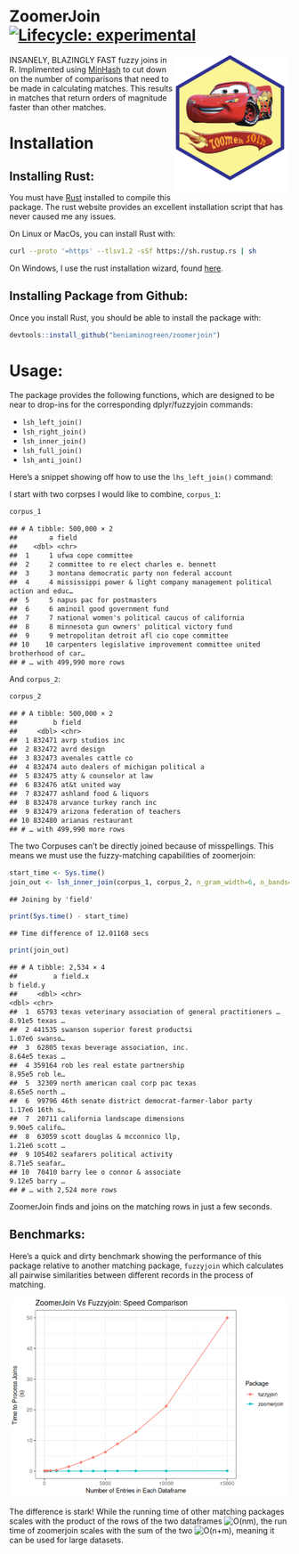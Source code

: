 
# ZoomerJoin [![Lifecycle: experimental](https://img.shields.io/badge/lifecycle-experimental-orange.svg)](https://lifecycle.r-lib.org/articles/stages.html#experimental)

<img src='logo.png' align="right" height="250">

INSANELY, BLAZINGLY FAST fuzzy joins in R. Implimented using
[MinHash](https://en.wikipedia.org/wiki/MinHash) to cut down on the
number of comparisons that need to be made in calculating matches. This
results in matches that return orders of magnitude faster than other
matches.

# Installation

## Installing Rust:

You must have [Rust](https://www.rust-lang.org/tools/install) installed
to compile this package. The rust website provides an excellent
installation script that has never caused me any issues.

On Linux or MacOs, you can install Rust with:

``` sh
curl --proto '=https' --tlsv1.2 -sSf https://sh.rustup.rs | sh
```

On Windows, I use the rust installation wizard, found
[here](https://forge.rust-lang.org/infra/other-installation-methods.html).

## Installing Package from Github:

Once you install Rust, you should be able to install the package with:

``` r
devtools::install_github("beniaminogreen/zoomerjoin")
```

# Usage:

The package provides the following functions, which are designed to be
near to drop-ins for the corresponding dplyr/fuzzyjoin commands:

- `lsh_left_join()`
- `lsh_right_join()`
- `lsh_inner_join()`
- `lsh_full_join()`
- `lsh_anti_join()`

Here’s a snippet showing off how to use the `lhs_left_join()` command:

I start with two corpses I would like to combine, `corpus_1`:

``` r
corpus_1
```

    ## # A tibble: 500,000 × 2
    ##        a field                                                                  
    ##    <dbl> <chr>                                                                  
    ##  1     1 ufwa cope committee                                                    
    ##  2     2 committee to re elect charles e. bennett                               
    ##  3     3 montana democratic party non federal account                           
    ##  4     4 mississippi power & light company management political action and educ…
    ##  5     5 napus pac for postmasters                                              
    ##  6     6 aminoil good government fund                                           
    ##  7     7 national women's political caucus of california                        
    ##  8     8 minnesota gun owners' political victory fund                           
    ##  9     9 metropolitan detroit afl cio cope committee                            
    ## 10    10 carpenters legislative improvement committee united brotherhood of car…
    ## # … with 499,990 more rows

And `corpus_2`:

``` r
corpus_2
```

    ## # A tibble: 500,000 × 2
    ##         b field                               
    ##     <dbl> <chr>                               
    ##  1 832471 avrp studios inc                    
    ##  2 832472 avrd design                         
    ##  3 832473 avenales cattle co                  
    ##  4 832474 auto dealers of michigan political a
    ##  5 832475 atty & counselor at law             
    ##  6 832476 at&t united way                     
    ##  7 832477 ashland food & liquors              
    ##  8 832478 arvance turkey ranch inc            
    ##  9 832479 arizona federation of teachers      
    ## 10 832480 arianas restaurant                  
    ## # … with 499,990 more rows

The two Corpuses can’t be directly joined because of misspellings. This
means we must use the fuzzy-matching capabilities of zoomerjoin:

``` r
start_time <- Sys.time()
join_out <- lsh_inner_join(corpus_1, corpus_2, n_gram_width=6, n_bands=20, band_width=6)
```

    ## Joining by 'field'

``` r
print(Sys.time() - start_time)
```

    ## Time difference of 12.01168 secs

``` r
print(join_out)
```

    ## # A tibble: 2,534 × 4
    ##         a field.x                                                      b field.y
    ##     <dbl> <chr>                                                    <dbl> <chr>  
    ##  1  65793 texas veterinary association of general practitioners … 8.91e5 texas …
    ##  2 441535 swanson superior forest productsi                       1.07e6 swanso…
    ##  3  62805 texas beverage association, inc.                        8.64e5 texas …
    ##  4 359164 rob les real estate partnership                         8.95e5 rob le…
    ##  5  32309 north american coal corp pac texas                      8.65e5 north …
    ##  6  99796 46th senate district democrat-farmer-labor party        1.17e6 16th s…
    ##  7  20711 california landscape dimensions                         9.90e5 califo…
    ##  8  63059 scott douglas & mcconnico llp,                          1.21e6 scott …
    ##  9 105402 seafarers political activity                            8.71e5 seafar…
    ## 10  70410 barry lee o connor & associate                          9.12e5 barry …
    ## # … with 2,524 more rows

ZoomerJoin finds and joins on the matching rows in just a few seconds.

## Benchmarks:

Here’s a quick and dirty benchmark showing the performance of this
package relative to another matching package, `fuzzyjoin` which
calculates all pairwise similarities between different records in the
process of matching.

![](README_files/figure-gfm/unnamed-chunk-5-1.png)<!-- -->

The difference is stark! While the running time of other matching
packages scales with the product of the rows of the two dataframes
![O(nm)](https://latex.codecogs.com/png.image?%5Cdpi%7B110%7D&space;%5Cbg_white&space;O%28nm%29 "O(nm)"),
the run time of zoomerjoin scales with the sum of the two
![O(n+m)](https://latex.codecogs.com/png.image?%5Cdpi%7B110%7D&space;%5Cbg_white&space;O%28n%2Bm%29 "O(n+m)"),
meaning it can be used for large datasets.
